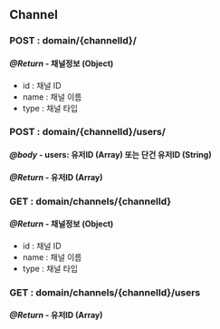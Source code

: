 ## Channel  

### POST : domain/{channelId}/
#### _@Return_ - 채널정보 (Object)
- id : 채널 ID
- name : 채널 이름
- type : 채널 타입

### POST : domain/{channelId}/users/
#### _@body_ - users: 유저ID (Array) 또는 단건 유저ID (String)
#### _@Return_ - 유저ID (Array) 

### GET : domain/channels/{channelId}
#### _@Return_ - 채널정보 (Object)
- id : 채널 ID
- name : 채널 이름
- type : 채널 타입

### GET : domain/channels/{channelId}/users
#### _@Return_ - 유저ID (Array)

 

